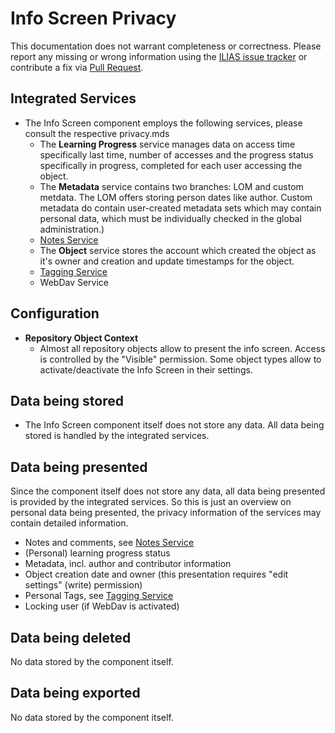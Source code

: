 # Info Screen Privacy

This documentation does not warrant completeness or correctness. Please report any
missing or wrong information using the [ILIAS issue tracker](https://mantis.ilias.de)
or contribute a fix via [Pull Request](../../../docs/development/contributing.md#pull-request-to-the-repositories).

## Integrated Services

- The Info Screen component employs the following services, please consult the respective privacy.mds
  - The **Learning Progress** service manages data on access time specifically last time, number of accesses and the progress status specifically in progress, completed for each user accessing the object.
  - The **Metadata** service contains two branches: LOM and custom metdata. The LOM offers storing person dates like author. Custom metadata do contain user-created metadata sets which may contain personal data, which must be individually checked in the global administration.)
  - [Notes Service](../../ILIAS/Notes/PRIVACY.md)
  - The **Object** service stores the account which created the
    object as it's owner and creation and update timestamps for the
    object.
  - [Tagging Service](../../ILIAS/Tagging/PRIVACY.md)
  - WebDav Service

## Configuration

- **Repository Object Context**
  - Almost all repository objects allow to present the info screen. Access is controlled by the "Visible" permission. Some object types allow to activate/deactivate the Info Screen in their settings.

## Data being stored

- The Info Screen component itself does not store any data. All data being stored is handled by the integrated services.

## Data being presented

Since the component itself does not store any data, all data being presented is provided by the integrated services. So this is just an overview on personal data being presented, the privacy information of the services may contain detailed information.

- Notes and comments, see [Notes Service](../../ILIAS/Notes/PRIVACY.md)
- (Personal) learning progress status
- Metadata, incl. author and contributor information
- Object creation date and owner (this presentation requires "edit settings" (write) permission)
- Personal Tags, see [Tagging Service](../../ILIAS/Tagging/PRIVACY.md)
- Locking user (if WebDav is activated)

## Data being deleted

No data stored by the component itself.

## Data being exported

No data stored by the component itself.